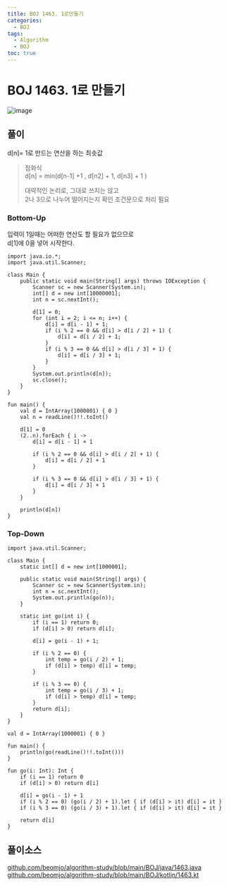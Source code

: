 ```yaml
---
title: BOJ 1463. 1로만들기
categories:
  - BOJ
tags:
  - Algorithm
  - BOJ
toc: true
---
```


# **BOJ 1463. 1로 만들기**
![image](https://user-images.githubusercontent.com/39984656/134814062-b7cf724e-9ef8-45eb-9ce6-4af457e5fd0c.png)

## **풀이**
d[n]= 1로 만드는 연산을 하는 최솟값

> 점화식  
> d[n] = min(d[n-1] +1 , d[n2] + 1, d[n3] + 1 )   
>   
> 대략적인 논리로, 그대로 쓰지는 않고  
> 2나 3으로 나누어 떨어지는지 확인 조건문으로 처리 필요

### **Bottom-Up**
입력이 1일때는 어떠한 연산도 할 필요가 없으므로  
d[1]에 0을 넣어 시작한다.  
```
import java.io.*;
import java.util.Scanner;

class Main {
    public static void main(String[] args) throws IOException {
        Scanner sc = new Scanner(System.in);
        int[] d = new int[10000001];
        int n = sc.nextInt();

        d[1] = 0;
        for (int i = 2; i <= n; i++) {
            d[i] = d[i - 1] + 1;
            if (i % 2 == 0 && d[i] > d[i / 2] + 1) {
                d[i] = d[i / 2] + 1;
            }
            if (i % 3 == 0 && d[i] > d[i / 3] + 1) {
                d[i] = d[i / 3] + 1;
            }
        }
        System.out.println(d[n]);
        sc.close();
    }
}
```

```
fun main() {
    val d = IntArray(1000001) { 0 }
    val n = readLine()!!.toInt()

    d[1] = 0
    (2..n).forEach { i ->
        d[i] = d[i - 1] + 1

        if (i % 2 == 0 && d[i] > d[i / 2] + 1) {
            d[i] = d[i / 2] + 1
        }

        if (i % 3 == 0 && d[i] > d[i / 3] + 1) {
            d[i] = d[i / 3] + 1
        }
    }

    println(d[n])
}
```

### **Top-Down**
```
import java.util.Scanner;

class Main {
    static int[] d = new int[1000001];

    public static void main(String[] args) {
        Scanner sc = new Scanner(System.in);
        int n = sc.nextInt();
        System.out.println(go(n));
    }

    static int go(int i) {
        if (i == 1) return 0;
        if (d[i] > 0) return d[i];

        d[i] = go(i - 1) + 1;

        if (i % 2 == 0) {
            int temp = go(i / 2) + 1;
            if (d[i] > temp) d[i] = temp;
        }

        if (i % 3 == 0) {
            int temp = go(i / 3) + 1;
            if (d[i] > temp) d[i] = temp;
        }
        return d[i];
    }
}
```

```
val d = IntArray(1000001) { 0 }

fun main() {
    println(go(readLine()!!.toInt()))
}

fun go(i: Int): Int {
    if (i == 1) return 0
    if (d[i] > 0) return d[i]

    d[i] = go(i - 1) + 1
    if (i % 2 == 0) (go(i / 2) + 1).let { if (d[i] > it) d[i] = it }
    if (i % 3 == 0) (go(i / 3) + 1).let { if (d[i] > it) d[i] = it }

    return d[i]
}
```

## 풀이소스
[github.com/beomjo/algorithm-study/blob/main/BOJ/java/1463.java](https://github.com/beomjo/algorithm-study/blob/main/BOJ/java/1463.java)
[github.com/beomjo/algorithm-study/blob/main/BOJ/kotlin/1463.kt](https://github.com/beomjo/algorithm-study/blob/main/BOJ/kotlin/1463.kt)